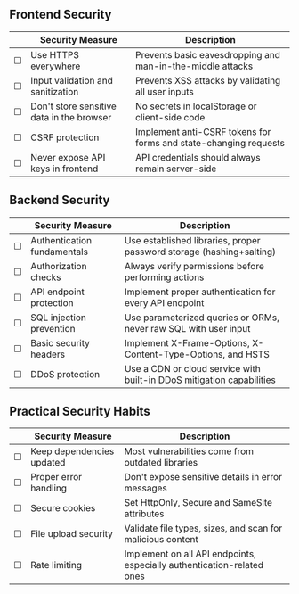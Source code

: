 ## Frontend Security

| | Security Measure | Description |
|---|-----------------|-------------|
| ☐ | Use HTTPS everywhere | Prevents basic eavesdropping and man-in-the-middle attacks |
| ☐ | Input validation and sanitization | Prevents XSS attacks by validating all user inputs |
| ☐ | Don't store sensitive data in the browser | No secrets in localStorage or client-side code |
| ☐ | CSRF protection | Implement anti-CSRF tokens for forms and state-changing requests |
| ☐ | Never expose API keys in frontend | API credentials should always remain server-side |

## Backend Security

| | Security Measure | Description |
|---|-----------------|-------------|
| ☐ | Authentication fundamentals | Use established libraries, proper password storage (hashing+salting) |
| ☐ | Authorization checks | Always verify permissions before performing actions |
| ☐ | API endpoint protection | Implement proper authentication for every API endpoint |
| ☐ | SQL injection prevention | Use parameterized queries or ORMs, never raw SQL with user input |
| ☐ | Basic security headers | Implement X-Frame-Options, X-Content-Type-Options, and HSTS |
| ☐ | DDoS protection | Use a CDN or cloud service with built-in DDoS mitigation capabilities |

## Practical Security Habits

| | Security Measure | Description |
|---|-----------------|-------------|
| ☐ | Keep dependencies updated | Most vulnerabilities come from outdated libraries |
| ☐ | Proper error handling | Don't expose sensitive details in error messages |
| ☐ | Secure cookies | Set HttpOnly, Secure and SameSite attributes |
| ☐ | File upload security | Validate file types, sizes, and scan for malicious content |
| ☐ | Rate limiting | Implement on all API endpoints, especially authentication-related ones |